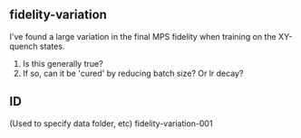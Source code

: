 ## fidelity-variation

I've found a large variation in the final MPS fidelity when training on the XY-quench states.

1. Is this generally true?
2. If so, can it be 'cured' by reducing batch size? Or lr decay?

## ID
(Used to specify data folder, etc)
fidelity-variation-001